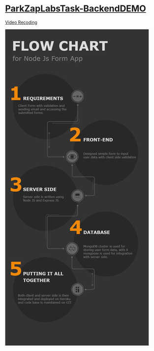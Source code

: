 # [ParkZapLabsTask-BackendDEMO](https://parkzaplabstask.herokuapp.com/)
[Video Recoding](https://drive.google.com/file/d/1Xj-W_4J9Lvz1IOe8VtvixtIRfsfWJFdQ/view?usp=sharing)

![FLOW-CHART](flowChart.jpg)
